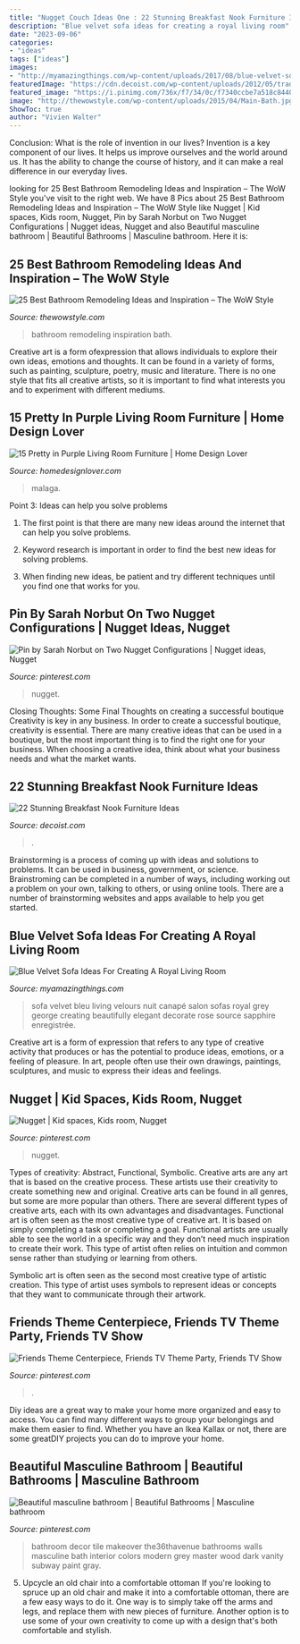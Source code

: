 ```yaml
---
title: "Nugget Couch Ideas One : 22 Stunning Breakfast Nook Furniture Ideas"
description: "Blue velvet sofa ideas for creating a royal living room"
date: "2023-09-06"
categories:
- "ideas"
tags: ["ideas"]
images:
- "http://myamazingthings.com/wp-content/uploads/2017/08/blue-velvet-sofa-3.jpg"
featuredImage: "https://cdn.decoist.com/wp-content/uploads/2012/05/traditional-kitchen-breakfast-nook.jpg"
featured_image: "https://i.pinimg.com/736x/f7/34/0c/f7340ccbe7a518c84407b946fcd9d98d.jpg"
image: "http://thewowstyle.com/wp-content/uploads/2015/04/Main-Bath.jpg"
ShowToc: true
author: "Vivien Walter"
---
```



Conclusion: What is the role of invention in our lives?
Invention is a key component of our lives. It helps us improve ourselves and the world around us. It has the ability to change the course of history, and it can make a real difference in our everyday lives.

	

		
looking for 25 Best Bathroom Remodeling Ideas and Inspiration – The WoW Style you've visit to the right web. We have 8 Pics about 25 Best Bathroom Remodeling Ideas and Inspiration – The WoW Style like Nugget | Kid spaces, Kids room, Nugget, Pin by Sarah Norbut on Two Nugget Configurations | Nugget ideas, Nugget and also Beautiful masculine bathroom | Beautiful Bathrooms | Masculine bathroom. Here it is:
		
    
## 25 Best Bathroom Remodeling Ideas And Inspiration – The WoW Style

<img loading=lazy src="http://thewowstyle.com/wp-content/uploads/2015/04/Main-Bath.jpg" onerror="this.onerror=null;this.src='https://tse3.mm.bing.net/th?id=OIP.SqYW36XefS1B5YJeTrbcFAHaE8&amp;pid=15.1';" alt="25 Best Bathroom Remodeling Ideas and Inspiration – The WoW Style">

_Source: thewowstyle.com_

>bathroom remodeling inspiration bath. 

	

Creative art is a form ofexpression that allows individuals to explore their own ideas, emotions and thoughts. It can be found in a variety of forms, such as painting, sculpture, poetry, music and literature. There is no one style that fits all creative artists, so it is important to find what interests you and to experiment with different mediums.

    
## 15 Pretty In Purple Living Room Furniture | Home Design Lover

<img loading=lazy src="https://homedesignlover.com/wp-content/uploads/2014/03/3-Malaga-White.jpg" onerror="this.onerror=null;this.src='https://tse4.mm.bing.net/th?id=OIP.hYA-ymDCDl9-1tOBBso4YgHaFk&amp;pid=15.1';" alt="15 Pretty in Purple Living Room Furniture | Home Design Lover">

_Source: homedesignlover.com_

>malaga. 

	

Point 3: Ideas can help you solve problems
1. The first point is that there are many new ideas around the internet that can help you solve problems.
2. Keyword research is important in order to find the best new ideas for solving problems.

3. When finding new ideas, be patient and try different techniques until you find one that works for you.

    
## Pin By Sarah Norbut On Two Nugget Configurations | Nugget Ideas, Nugget

<img loading=lazy src="https://i.pinimg.com/736x/cc/09/c7/cc09c74a18cb779fc5eda22eaf824379.jpg" onerror="this.onerror=null;this.src='https://tse2.mm.bing.net/th?id=OIP.fCRJakkmBZ6Q7Y1MQKkbhQAAAA&amp;pid=15.1';" alt="Pin by Sarah Norbut on Two Nugget Configurations | Nugget ideas, Nugget">

_Source: pinterest.com_

>nugget. 

	

Closing Thoughts: Some Final Thoughts on creating a successful boutique
Creativity is key in any business. In order to create a successful boutique, creativity is essential. There are many creative ideas that can be used in a boutique, but the most important thing is to find the right one for your business. When choosing a creative idea, think about what your business needs and what the market wants.

    
## 22 Stunning Breakfast Nook Furniture Ideas

<img loading=lazy src="https://cdn.decoist.com/wp-content/uploads/2012/05/traditional-kitchen-breakfast-nook.jpg" onerror="this.onerror=null;this.src='https://tse2.mm.bing.net/th?id=OIP.1e6ggjBQ4Ucs9Ma4pw28wQHaJt&amp;pid=15.1';" alt="22 Stunning Breakfast Nook Furniture Ideas">

_Source: decoist.com_

>. 

	

Brainstorming is a process of coming up with ideas and solutions to problems. It can be used in business, government, or science. Brainstroming can be completed in a number of ways, including working out a problem on your own, talking to others, or using online tools. There are a number of brainstorming websites and apps available to help you get started.

    
## Blue Velvet Sofa Ideas For Creating A Royal Living Room

<img loading=lazy src="http://myamazingthings.com/wp-content/uploads/2017/08/blue-velvet-sofa-3.jpg" onerror="this.onerror=null;this.src='https://tse3.mm.bing.net/th?id=OIP.mliXHoUAy_GSl_q9ACWEVAHaJl&amp;pid=15.1';" alt="Blue Velvet Sofa Ideas For Creating A Royal Living Room">

_Source: myamazingthings.com_

>sofa velvet bleu living velours nuit canapé salon sofas royal grey george creating beautifully elegant decorate rose source sapphire enregistrée. 

	

Creative art is a form of expression that refers to any type of creative activity that produces or has the potential to produce ideas, emotions, or a feeling of pleasure. In art, people often use their own drawings, paintings, sculptures, and music to express their ideas and feelings.

    
## Nugget | Kid Spaces, Kids Room, Nugget

<img loading=lazy src="https://i.pinimg.com/736x/f7/34/0c/f7340ccbe7a518c84407b946fcd9d98d.jpg" onerror="this.onerror=null;this.src='https://tse4.mm.bing.net/th?id=OIP.gXVXQxccVURGjyEXYojKlwHaJ4&amp;pid=15.1';" alt="Nugget | Kid spaces, Kids room, Nugget">

_Source: pinterest.com_

>nugget. 

	

Types of creativity: Abstract, Functional, Symbolic.
Creative arts are any art that is based on the creative process. These artists use their creativity to create something new and original. Creative arts can be found in all genres, but some are more popular than others. There are several different types of creative arts, each with its own advantages and disadvantages.
Functional art is often seen as the most creative type of creative art. It is based on simply completing a task or completing a goal. Functional artists are usually able to see the world in a specific way and they don’t need much inspiration to create their work. This type of artist often relies on intuition and common sense rather than studying or learning from others.

 Symbolic art is often seen as the second most creative type of artistic creation. This type of artist uses symbols to represent ideas or concepts that they want to communicate through their artwork.

    
## Friends Theme Centerpiece, Friends TV Theme Party, Friends TV Show

<img loading=lazy src="https://i.pinimg.com/736x/cb/8d/10/cb8d100d16cc7e35be5eac76f29daacf.jpg" onerror="this.onerror=null;this.src='https://tse4.mm.bing.net/th?id=OIP.89pEBc0-m2fwbLyYk8NL0QHaJ3&amp;pid=15.1';" alt="Friends Theme Centerpiece, Friends TV Theme Party, Friends TV Show">

_Source: pinterest.com_

>. 

	

Diy ideas are a great way to make your home more organized and easy to access. You can find many different ways to group your belongings and make them easier to find. Whether you have an Ikea Kallax or not, there are some greatDIY projects you can do to improve your home.

    
## Beautiful Masculine Bathroom | Beautiful Bathrooms | Masculine Bathroom

<img loading=lazy src="https://i.pinimg.com/736x/d2/1c/55/d21c559a03396c0130fab8ed72762252--blue-bathroom-decor-white-subway-tile-bathroom.jpg?b=t" onerror="this.onerror=null;this.src='https://tse1.mm.bing.net/th?id=OIP.5CAVu90injEHHXMONbt1MgHaLL&amp;pid=15.1';" alt="Beautiful masculine bathroom | Beautiful Bathrooms | Masculine bathroom">

_Source: pinterest.com_

>bathroom decor tile makeover the36thavenue bathrooms walls masculine bath interior colors modern grey master wood dark vanity subway paint gray. 

	

5. Upcycle an old chair into a comfortable ottoman
If you're looking to spruce up an old chair and make it into a comfortable ottoman, there are a few easy ways to do it. One way is to simply take off the arms and legs, and replace them with new pieces of furniture. Another option is to use some of your own creativity to come up with a design that's both comfortable and stylish.

